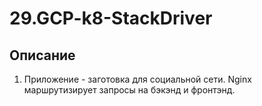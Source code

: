 # 29.GCP-k8-StackDriver

## Описание

1. Приложение - заготовка для социальной сети. Nginx маршрутизирует запросы на
бэкэнд и фронтэнд.
